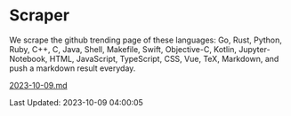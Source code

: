 # Scraper

We scrape the github trending page of these languages: Go, Rust, Python, Ruby, C++, C, Java, Shell, Makefile, Swift, Objective-C, Kotlin, Jupyter-Notebook, HTML, JavaScript, TypeScript, CSS, Vue, TeX, Markdown, and push a markdown result everyday.

[2023-10-09.md](https://github.com/yangwenmai/github-trending-backup/blob/master/2023-10-09.md)

Last Updated: 2023-10-09 04:00:05